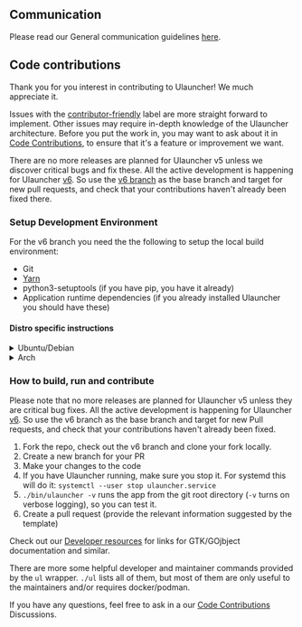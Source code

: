 ## Communication

Please read our General communication guidelines [here](CODE_OF_CONDUCT.md#General_communication_guidelines).

## Code contributions

Thank you for you interest in contributing to Ulauncher! We much appreciate it.

Issues with the [contributor-friendly](https://github.com/Ulauncher/Ulauncher/labels/contributor-friendly) label are more straight forward to implement. Other issues may require in-depth knowledge of the Ulauncher architecture. Before you put the work in, you may want to ask about it in [Code Contributions](https://github.com/Ulauncher/Ulauncher/discussions/categories/code-contributions), to ensure that it's a feature or improvement we want.

There are no more releases are planned for Ulauncher v5 unless we discover critical bugs and fix these. All the active development is happening for Ulauncher [v6](https://github.com/Ulauncher/Ulauncher/milestone/7). So use the [v6 branch](https://github.com/Ulauncher/Ulauncher/tree/v6) as the base branch and target for new pull requests, and check that your contributions haven't already been fixed there.

### Setup Development Environment

For the v6 branch you need the the following to setup the local build environment:

* Git
* [Yarn](https://classic.yarnpkg.com/en/docs/install)
* python3-setuptools (if you have pip, you have it already)
* Application runtime dependencies (if you already installed Ulauncher you should have these)

#### Distro specific instructions

<details>
  <summary>Ubuntu/Debian</summary>

  Install the development dependecies:

  ```sh
  sudo apt-get update && sudo apt-get install git yarnpkg python3-setuptools
  ```

  If you don't have Ulauncher installed already, install the runtime dependencies as well:

  ```sh
  sudo apt-get install \
    gobject-introspection libgtk-3-0 libkeybinder-3.0-0 wmctrl \
    gir1.2-{glib-2.0,gtk-3.0,gdkpixbuf-2.0,notify-0.7,webkit2-4.0,keybinder-3.0,ayatanaappindicator3-0.1} \
    python3-{all,gi,levenshtein}
  ```

</details>

<details>
  <summary>Arch</summary>

  First, install your system updates:

  ```sh
  sudo pacman -Syu
  ```

  Install the development dependecies:

  ```sh
  sudo pacman -Syu --needed git yarn python-setuptools
  ```

  If you don't have Ulauncher installed already, install the runtime dependencies as well:

  ```sh
  sudo pacman -Syu --needed \
    gtk3 webkit2gtk libappindicator-gtk3 libnotify libkeybinder3 wmctrl \
    python-{gobject,levenshtein}
  ```
</details>

### How to build, run and contribute

Please note that no more releases are planned for Ulauncher v5 unless they are critical bug fixes. All the active development is happening for Ulauncher [v6](https://github.com/Ulauncher/Ulauncher/milestone/7). So use the v6 branch as the base branch and target for new Pull requests, and check that your contributions haven't already been fixed.

1. Fork the repo, check out the v6 branch and clone your fork locally.
1. Create a new branch for your PR
1. Make your changes to the code
1. If you have Ulauncher running, make sure you stop it. For systemd this will do it: `systemctl --user stop ulauncher.service`
1. `./bin/ulauncher -v` runs the app from the git root directory (`-v` turns on verbose logging), so you can test it.
1. Create a pull request (provide the relevant information suggested by the template)

Check out our [Developer resources](https://github.com/Ulauncher/Ulauncher/discussions/879) for links for GTK/GOjbject documentation and similar.

There are more some helpful developer and maintainer commands provided by the `ul` wrapper. `./ul` lists all of them, but most of them are only useful to the maintainers and/or requires docker/podman.

If you have any questions, feel free to ask in a our [Code Contributions](https://github.com/Ulauncher/Ulauncher/discussions/categories/code-contributions) Discussions.
